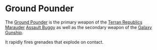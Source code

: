 # Ground Pounder

The [Ground Pounder](Ground_Pounder.md) is the primary weapon of the
[Terran Republics](../factions/Terran_Republic.md)
[Marauder](../vehicles/Marauder.md)
[Assault Buggy](<../certifications/Assault_Buggy_(Certification).md>) as well as
the secondary weapon of the [Galaxy Gunship](../vehicles/Galaxy_Gunship.md).

It rapidly fires grenades that explode on contact.
